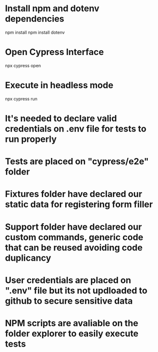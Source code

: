 # Install npm and dotenv dependencies
npm install
npm install dotenv


# Open Cypress Interface
npx cypress open

# Execute in headless mode
npx cypress run

# It's needed to declare valid credentials on .env file for tests to run properly
# Tests are placed on "cypress/e2e" folder
# Fixtures folder have declared our static data for registering form filler
# Support folder have declared our custom commands, generic code that can be reused avoiding code duplicancy
# User credentials are placed on ".env" file but its not updloaded to github to secure sensitive data
# NPM scripts are avaliable on the folder explorer to easily execute tests 
